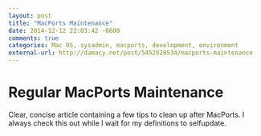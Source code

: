 ```yaml
---
layout: post
title: "MacPorts Maintenance"
date: 2014-12-12 22:03:42 -0600
comments: true
categories: Mac OS, sysadmin, macports, development, environment
external-url: http://damacy.net/post/5452028534/macports-maintenance
---
```


# Regular MacPorts Maintenance

Clear, concise article containing a few tips to clean up after MacPorts. 
I always check this out while I wait for my definitions to selfupdate.
